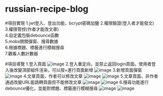 # russian-recipe-blog
#項目實現
1.jwt登入、登出功能，bcrypt密碼加鹽
2.權限驗證(登入者才能發文)  
3.權限管控(作者才能改文章)  
4.自定義包裝debounce函數  
5.mobx開關彈窗、搜尋數據  
6.根據標題、標籤進行模糊搜尋  
7.觀看人數計數器

#項目導覽
1.登入頁面
![image](https://user-images.githubusercontent.com/113624708/213185175-ef806d41-59f4-42e8-82fc-b63d99fddc17.png)
2.登入重定向，並禁止返回login頁面。使用者登入後改變頂部組件渲染，可以按+進行頁面新增
![image](https://user-images.githubusercontent.com/113624708/213185368-18c38140-af8c-4ee3-af68-7ac9a4349268.png)
3.新增頁面彈窗
![image](https://user-images.githubusercontent.com/113624708/213185758-247b6888-8ec8-418f-8975-c4b100df526c.png)
4.文章頁面，作者可以修改文章
![image](https://user-images.githubusercontent.com/113624708/213186006-8eb3525a-c3c1-426e-9959-8e101a5f7fc6.png)
![image](https://user-images.githubusercontent.com/113624708/213186154-c31bc544-4272-491e-a4c3-c8bcc5e5fbe3.png)
5.文章頁面，非作者通過改變URL能跳轉頁面但不能修改文章
![image](https://user-images.githubusercontent.com/113624708/213186262-517b1723-020b-4d67-b4ac-bee5c06dc098.png)
![image](https://user-images.githubusercontent.com/113624708/213188812-07b68326-aa24-4df6-98ba-c9f59e6a51f4.png)
6.搜尋功能進行debounce優化，並能對標題、標籤進行模糊搜尋
![image](https://user-images.githubusercontent.com/113624708/213189414-23a57c86-8a71-4ec7-aecf-ac87abc03a2f.png)
![image](https://user-images.githubusercontent.com/113624708/213189559-37a8bd4a-00b1-4bc8-81f2-6a48f61aef6e.png)




